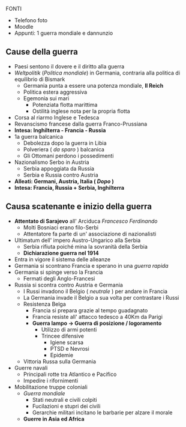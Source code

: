 FONTI
- Telefono foto
- Moodle
- Appunti: 1 guerra mondiale e dannunzio

## **Cause della guerra**
- Paesi sentono il dovere e il diritto alla guerra
- *Weltpolitik* (*Politica mondiale*) in Germania, contraria alla politica di equilibrio di Bismark
	- Germania punta a essere una potenza mondiale, **II Reich**
	- Politica estera aggressiva
	- Egemonia sui mari
		- Potenziata flotta marittima
		- Ostilità inglese nota per la propria flotta
- Corsa al riarmo Inglese e Tedesca
- Revanscismo francese dalla guerra Franco-Prussiana
- **Intesa:  Inghilterra - Francia - Russia**
- 1a guerra balcanica
	- Debolezza dopo la guerra in Libia
	- Polveriera ( *da sparo* ) balcanica
	- Gli Ottomani perdono i possedimenti
- Nazionalismo Serbo in Austria
	- Serbia appoggiata da Russia
	- Serbia e Russia contro Austria
- **Alleati: Germani, Austria, Italia ( *Dopo* )**
- **Intesa: Francia, Russia + Serbia, Inghilterra**

## **Causa scatenante e inizio della guerra**
- **Attentato di Sarajevo** all' Arciduca *Francesco Ferdinando*
	- Molti Bosniaci erano filo-Serbi
	- Attentatore fa parte di un' associazione di nazionalisti 
- Ultimatum dell' impero Austro-Ungarico alla Serbia
	- Serbia rifiuta poiché mina la sovranità della Serbia 
	- **Dichiarazione guerra nel 1914**
- Entra in vigore il sistema delle alleanze
- Germania si scontrano Francia e sperano in una *guerra rapida*
- Germania si spinge verso la Francia
	- Fermati degli Anglo-Francesi
- Russia si scontra contro Austria e Germania
	- I Russi invadono il Belgio ( *neutrale* ) per andare in Francia
	- La Germania invade il Belgio a sua volta per contrastare i Russi
	- Resistenza Belga
		- Francia si prepara grazie al tempo guadagnato
		- Francia resiste all' attacco tedesco a 40Km da Parigi
		- **Guerra lampo -> Guerra di posizione / logoramento**
			- Utilizzo di armi potenti
			- Trincee difensive
				- Igiene scarsa
				- PTSD e Nevrosi
				- Epidemie
	- Vittoria Russa sulla Germania
- Guerre navali
	- Principali rotte tra Atlantico e Pacifico
	- Impedire i rifornimenti
- Mobilitazione truppe coloniali
	- *Guerra mondiale*
		- Stati neutrali e civili colpiti
		- Fucilazioni e stupri dei civili
		- Gerarchie militari incitano le barbarie per alzare il morale
	- **Guerre in Asia ed Africa**